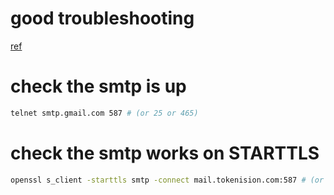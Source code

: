 ---
---

# good troubleshooting
[ref](https://github.com/PHPMailer/PHPMailer/wiki/Troubleshooting)

# check the smtp is up
```bash
telnet smtp.gmail.com 587 # (or 25 or 465)
```

# check the smtp works on STARTTLS
```bash
openssl s_client -starttls smtp -connect mail.tokenision.com:587 # (or 25 or 465)
```